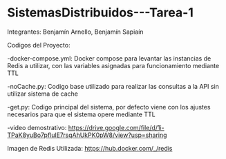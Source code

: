 # SistemasDistribuidos---Tarea-1

Integrantes: Benjamín Arnello, Benjamín Sapiaín

Codigos del Proyecto:

  -docker-compose.yml: Docker compose para levantar las instancias de Redis a utilizar, con las variables asignadas para funcionamiento mediante TTL
  
  
  -noCache.py: Codigo base utilizado para realizar las consultas a la API sin utilizar sistema de cache
  
  
  -get.py: Codigo principal del sistema, por defecto viene con los ajustes necesarios para que el sistema opere mediante TTL
  
  -video demostrativo: https://drive.google.com/file/d/1i-TPaK8yuBo7pflulE7rsqAhUkPK0pW8/view?usp=sharing
  
 Imagen de Redis Utilizada: https://hub.docker.com/_/redis

